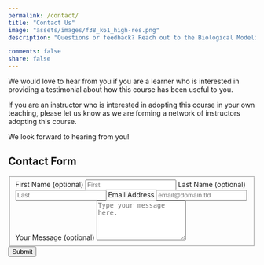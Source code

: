 ```yaml
---
permalink: /contact/
title: "Contact Us"
image: "assets/images/f38_k61_high-res.png"
description: "Questions or feedback? Reach out to the Biological Modeling team by email or social media, and we'll get back to you promptly."

comments: false
share: false
---
```


We would love to hear from you if you are a learner who is interested in providing a testimonial about how this course has been useful to you.

If you are an instructor who is interested in adopting this course in your own teaching, please let us know as we are forming a network of instructors adopting this course.

We look forward to hearing from you!

## Contact Form

<form id="fs-frm" name="simple-contact-form" accept-charset="utf-8" action="https://formspree.io/mwkrayyn" method="post">
  <fieldset id="fs-frm-inputs">
    <label for="full-name">First Name (optional)</label>
    <input type="text" name="name" id="first-name" placeholder="First">
    <label for="full-name">Last Name (optional)</label>
    <input type="text" name="name" id="last-name" placeholder="Last">
    <label for="email-address">Email Address</label>
    <input type="email" name="_replyto" id="email-address" placeholder="email@domain.tld" required="">
    <label for="message">Your Message (optional)</label>
    <textarea rows="5" name="message" id="message" placeholder="Type your message here."></textarea>
    <input type="hidden" name="_subject" id="email-subject" value="Contact Form Submission">
  </fieldset>
  <input type="submit" value="Submit">
</form>
